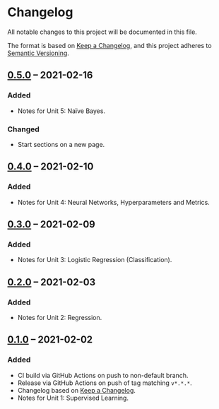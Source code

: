 # Changelog

All notable changes to this project will be documented in this file.

The format is based on [Keep a Changelog](https://keepachangelog.com/en/1.0.0/),
and this project adheres to [Semantic Versioning](https://semver.org/spec/v2.0.0.html).

## [0.5.0] &ndash; 2021-02-16

### Added

- Notes for Unit 5: Na&iuml;ve Bayes.

### Changed

- Start sections on a new page.

## [0.4.0] &ndash; 2021-02-10

### Added

- Notes for Unit 4: Neural Networks, Hyperparameters and Metrics.

## [0.3.0] &ndash; 2021-02-09

### Added

- Notes for Unit 3: Logistic Regression (Classification).

## [0.2.0] &ndash; 2021-02-03

### Added

- Notes for Unit 2: Regression.

## [0.1.0] &ndash; 2021-02-02

### Added

- CI build via GitHub Actions on push to non-default branch.
- Release via GitHub Actions on push of tag matching `v*.*.*`.
- Changelog based on [Keep a Changelog](https://keepachangelog.com/en/1.0.0/).
- Notes for Unit 1: Supervised Learning.

[0.5.0]: https://github.com/martindes01/artificial-intelligence-machine-learning/compare/v0.4.0...v0.5.0
[0.4.0]: https://github.com/martindes01/artificial-intelligence-machine-learning/compare/v0.3.0...v0.4.0
[0.3.0]: https://github.com/martindes01/artificial-intelligence-machine-learning/compare/v0.2.0...v0.3.0
[0.2.0]: https://github.com/martindes01/artificial-intelligence-machine-learning/compare/v0.1.0...v0.2.0
[0.1.0]: https://github.com/martindes01/artificial-intelligence-machine-learning/compare/root...v0.1.0

